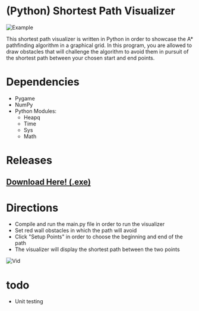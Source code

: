 # (Python) Shortest Path Visualizer
![Example](https://i.imgur.com/KRn3OjH.png)

This shortest path visualizer is written in Python in order to showcase the A* pathfinding algorithm in a graphical grid.  In this program, you are allowed to draw obstacles that will challenge the algorithm to avoid them in pursuit of the shortest path between your chosen start and end points.

# Dependencies
- Pygame
- NumPy
- Python Modules:
  - Heapq
  - Time
  - Sys
  - Math

# Releases
## [Download Here! (.exe)](https://download850.mediafire.com/z571r1aqxhig/bisqx2vmy9jipxz/Shortest+Path+Visualizer.exe)


# Directions
- Compile and run the main.py file in order to run the visualizer
- Set red wall obstacles in which the path will avoid
- Click "Setup Points" in order to choose the beginning and end of the path
- The visualizer will display the shortest path between the two points

![Vid](https://i.imgur.com/q4X7pER.gif)


# todo
- Unit testing
